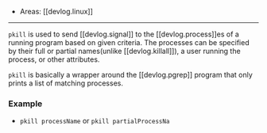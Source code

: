 
- Areas: [[devlog.linux]]

---

`pkill` is used to send [[devlog.signal]] to the [[devlog.process]]es of a running program based on given criteria. The processes can be specified by their full or partial names(unlike [[devlog.killall]]), a user running the process, or other attributes.

`pkill` is basically a wrapper around the [[devlog.pgrep]] program that only prints a list of matching processes.

### Example

- `pkill processName` or `pkill partialProcessNa`
